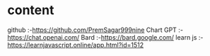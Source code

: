 # content
github	  :-https://github.com/PremSagar999nine
Chart GPT :-https://chat.openai.com/
Bard      :-https://bard.google.com/
learn js  :-https://learnjavascript.online/app.html?id=1512
